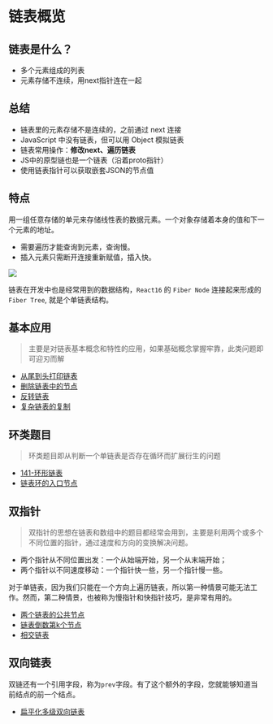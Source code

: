 # 链表概览

## 链表是什么？
- 多个元素组成的列表
- 元素存储不连续，用next指针连在一起

## 总结
- 链表里的元素存储不是连续的，之前通过 next 连接
- JavaScript 中没有链表，但可以用 Object 模拟链表
- 链表常用操作：**修改next、遍历链表**
- JS中的原型链也是一个链表（沿着proto指针）
- 使用链表指针可以获取嵌套JSON的节点值

## 特点

用一组任意存储的单元来存储线性表的数据元素。一个对象存储着本身的值和下一个元素的地址。

- 需要遍历才能查询到元素，查询慢。
- 插入元素只需断开连接重新赋值，插入快。

![](https://i.loli.net/2019/08/18/K7ysIF3qXzTJxUN.jpg)

链表在开发中也是经常用到的数据结构，`React16` 的 `Fiber Node` 连接起来形成的`Fiber Tree`, 就是个单链表结构。

## 基本应用
> 主要是对链表基本概念和特性的应用，如果基础概念掌握牢靠，此类问题即可迎刃而解

- [从尾到头打印链表](./从尾到头打印链表.md)
- [删除链表中的节点](./删除链表中的节点.md)
- [反转链表](./反转链表.md)
- [复杂链表的复制](./复杂链表的复制.md)


## 环类题目
> 环类题目即从判断一个单链表是否存在循环而扩展衍生的问题

- [141-环形链表](./141-环形链表.md)
- [链表环的入口节点](./链表环的入口节点.md)
<!-- - [约瑟夫环]('./约瑟夫环.md) -->

## 双指针
> 双指针的思想在链表和数组中的题目都经常会用到，主要是利用两个或多个不同位置的指针，通过速度和方向的变换解决问题。

- 两个指针从不同位置出发：一个从始端开始，另一个从末端开始；
- 两个指针以不同速度移动：一个指针快一些，另一个指针慢一些。

对于单链表，因为我们只能在一个方向上遍历链表，所以第一种情景可能无法工作。然而，第二种情景，也被称为慢指针和快指针技巧，是非常有用的。

- [两个链表的公共节点](./两个链表的公共节点.md)
- [链表倒数第k个节点](./链表倒数第k个节点.md)
- [相交链表](./相交链表.md)

## 双向链表
双链还有一个引用字段，称为`prev`字段。有了这个额外的字段，您就能够知道当前结点的前一个结点。

- [扁平化多级双向链表](./扁平化多级双向链表.md)